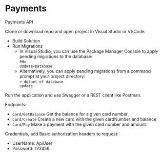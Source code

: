 # Payments
Payments API 


Clone or download repo and open project in Visual Studio or VSCode.
- Build Solution
-  Run Migrations
    - In Visual Studio, you can use the Package Manager Console to apply pending migrations to the database:
                <br>
                <code>PM&gt; Update-Database</code>                
    - Alternatively, you can apply pending migrations from a command prompt at your project directory:
                <br>
                <code>&gt; dotnet ef database update</code>


Run the application and use Swagger or a REST client like Postman.

Endpoints:
- <code>Card/GetBalance</code> Get the balance for a given card number.
- <code>Card/Create</code> Create a new card with the given cardNumber and balance.
- <code>Card/Pay</code> Make a payment with the given card number and amount.

Credentials, add Basic authorization headers to request:

- UserName: ApiUser
- Password: 123456
